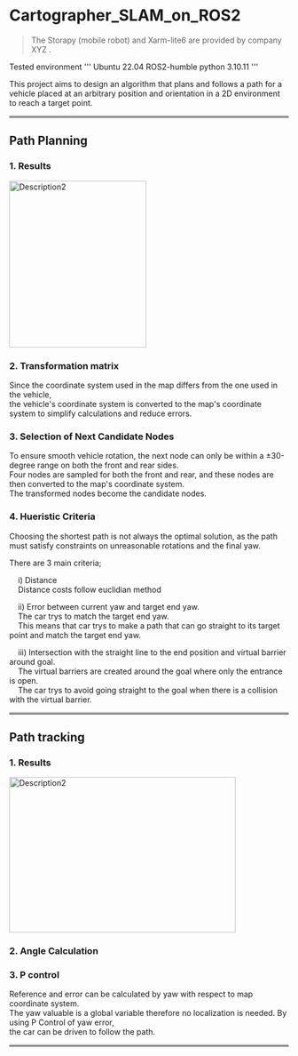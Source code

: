 # Cartographer_SLAM_on_ROS2

> The Storapy (mobile robot) and Xarm-lite6 are provided by company XYZ .

Tested environment
'''
Ubuntu 22.04
ROS2-humble
python 3.10.11
'''

This project aims to design an algorithm that plans and follows a path for a vehicle placed at an arbitrary position and orientation in a 2D environment to reach a target point.
<hr style="border-top: 3px solid #bbb;">  

## Path Planning  

### 1. Results  
<img src="https://github.com/user-attachments/assets/ca46bb0c-b40e-48ef-8006-e062758d0a77" alt="Description2" style="width: 70%; height: 300px;">  

### 2. Transformation matrix    
Since the coordinate system used in the map differs from the one used in the vehicle,  
the vehicle's coordinate system is converted to the map's coordinate system to simplify calculations and reduce errors.  
  
### 3. Selection of Next Candidate Nodes  
To ensure smooth vehicle rotation, the next node can only be within a ±30-degree range on both the front and rear sides.  
Four nodes are sampled for both the front and rear, and these nodes are then converted to the map's coordinate system.  
The transformed nodes become the candidate nodes.  
  
### 4. Hueristic Criteria  
Choosing the shortest path is not always the optimal solution, as the path must satisfy constraints on unreasonable rotations and the final yaw.
  
There are 3 main criteria;

&nbsp;&nbsp;&nbsp;&nbsp;i) Distance  
&nbsp;&nbsp;&nbsp;&nbsp;Distance costs follow euclidian method

&nbsp;&nbsp;&nbsp;&nbsp;ii) Error between current yaw and target end yaw.  
&nbsp;&nbsp;&nbsp;&nbsp;The car trys to match the target end yaw.  
&nbsp;&nbsp;&nbsp;&nbsp;This means that car trys to make a path that can go straight to its target point and match the target end yaw.  

&nbsp;&nbsp;&nbsp;&nbsp;iii) Intersection with the straight line to the end position and virtual barrier around goal.  
&nbsp;&nbsp;&nbsp;&nbsp;The virtual barriers are created around the goal where only the entrance is open.  
&nbsp;&nbsp;&nbsp;&nbsp;The car trys to avoid going straight to the goal when there is a collision with the virtual barrier.  

<hr style="border-top: 3px solid #bbb;">  
  
## Path tracking  

### 1. Results  
<img src="https://github.com/user-attachments/assets/3dc48f8c-4cd5-4c5d-bc57-5bc758692e86" alt="Description2" style="width: 90%; height: 280px;">  

### 2. Angle Calculation  
  
### 3. P control
Reference and error can be calculated by yaw with respect to map coordinate system.  
The yaw valuable is a global variable therefore no localization is needed. By using P Control of yaw error,  
the car can be driven to follow the path.  
  
<hr style="border-top: 3px solid #bbb;">  



